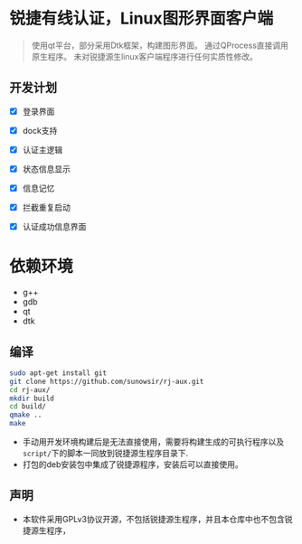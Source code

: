 # 锐捷有线认证，Linux图形界面客户端

> 使用qt平台，部分采用Dtk框架，构建图形界面。
> 通过QProcess直接调用原生程序。
> 未对锐捷源生linux客户端程序进行任何实质性修改。



## 开发计划 

- [x] 登录界面
- [x] dock支持
- [x] 认证主逻辑
- [x] 状态信息显示
- [x] 信息记忆
- [x] 拦截重复启动
- [x] 认证成功信息界面


# 依赖环境

* g++
* gdb
* qt
* dtk


## 编译

```bash
sudo apt-get install git
git clone https://github.com/sunowsir/rj-aux.git
cd rj-aux/
mkdir build
cd build/
qmake ..
make 

```

*  手动用开发环境构建后是无法直接使用，需要将构建生成的可执行程序以及`script/`下的脚本一同放到锐捷源生程序目录下.
* 打包的deb安装包中集成了锐捷源程序，安装后可以直接使用。

## 声明

* 本软件采用GPLv3协议开源，不包括锐捷源生程序，并且本仓库中也不包含锐捷源生程序，
